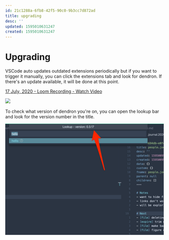 ```yaml
---
id: 21c1288a-6fb8-42f5-90c0-9b3cc7d872ad
title: upgrading
desc: ''
updated: 1595010631247
created: 1595010631247
---
```


# Upgrading

VSCode auto updates outdated extensions periodically but if you want to trigger it manually, you can click the extensions tab and look for dendron. If there's an update available, it will be done at this point.

<a href="https://www.loom.com/share/796a10cab7204733877e7f708b6aaaca"> <p>17 July, 2020 - Loom Recording - Watch Video</p> <img style="max-width:300px;" src="https://cdn.loom.com/sessions/thumbnails/796a10cab7204733877e7f708b6aaaca-with-play.gif"> </a>

To check what version of dendron you're on, you can open the lookup bar and look for the version number in the title. 

![](assets/2020-07-17-11-40-55.png)
